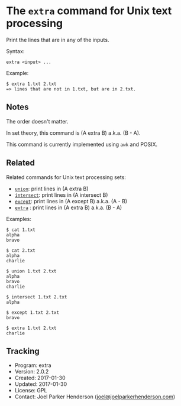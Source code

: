 # The `extra` command for Unix text processing

Print the lines that are in any of the inputs.

Syntax:

    extra <input> ...

Example:

    $ extra 1.txt 2.txt
    => lines that are not in 1.txt, but are in 2.txt.


## Notes

The order doesn't matter.

In set theory, this command is (A extra B) a.k.a. (B - A).

This command is currently implemented using `awk` and POSIX.


## Related

Related commands for Unix text processing sets:

* [`union`](https://github.com/sixarm/union): print lines in (A extra B)
* [`intersect`](https://github.com/sixarm/intersect): print lines in (A intersect B)
* [`except`](https://github.com/sixarm/except): print lines in (A except B) a.k.a. (A - B)
* [`extra`](https://github.com/sixarm/extra) : print lines in (A extra B) a.k.a. (B - A)

Examples:

    $ cat 1.txt
    alpha
    bravo

    $ cat 2.txt
    alpha
    charlie

    $ union 1.txt 2.txt
    alpha
    bravo
    charlie

    $ intersect 1.txt 2.txt
    alpha

    $ except 1.txt 2.txt
    bravo

    $ extra 1.txt 2.txt
    charlie


## Tracking

* Program: extra
* Version: 2.0.2
* Created: 2017-01-30
* Updated: 2017-01-30
* License: GPL
* Contact: Joel Parker Henderson (joel@joelparkerhenderson.com)

